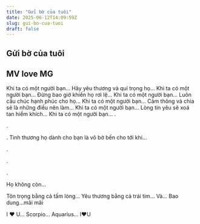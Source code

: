 ```yaml
---
title: "Gửi bờ của tuôi"
date: 2025-06-12T14:09:59Z
slug: gui-bo-cua-tuoi
draft: false
---
```


## Gửi bờ của tuôi

## MV love MG

Khi ta có một người bạn...
Hãy yêu thương và quí trọng họ...
Khi ta có một người bạn...
Đừng bao giờ khiến họ rơi lệ...
Khi ta có một người bạn...
Luôn cầu chúc hạnh phúc cho họ...
Khi ta có một người bạn...
Cảm thông và chia sẻ là những điều nên làm...
Khi ta có một người bạn...
Lòng tin yêu sẽ xoá tan hiềm khích...
Khi ta có một người bạn...
.


.


.
Tình thương họ dành cho bạn là vô bờ bến cho tới khi...

.


.


.

Họ không còn...

Tôn trọng bằng cả tấm lòng...
Yêu thương bằng cả trái tim...
Và... Bao dung...mãi mãi

  I ❤ U... Scorpio... Aquarius... I❤U
